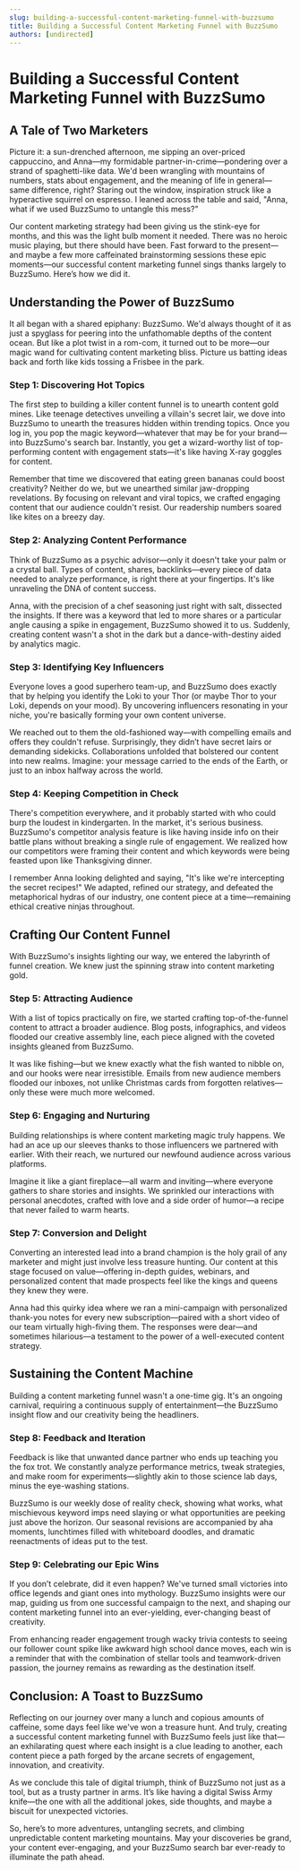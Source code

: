 ```yaml
---
slug: building-a-successful-content-marketing-funnel-with-buzzsumo
title: Building a Successful Content Marketing Funnel with BuzzSumo
authors: [undirected]
---
```



# Building a Successful Content Marketing Funnel with BuzzSumo

## A Tale of Two Marketers

Picture it: a sun-drenched afternoon, me sipping an over-priced cappuccino, and Anna—my formidable partner-in-crime—pondering over a strand of spaghetti-like data. We'd been wrangling with mountains of numbers, stats about engagement, and the meaning of life in general—same difference, right? Staring out the window, inspiration struck like a hyperactive squirrel on espresso. I leaned across the table and said, "Anna, what if we used BuzzSumo to untangle this mess?"

Our content marketing strategy had been giving us the stink-eye for months, and this was the light bulb moment it needed. There was no heroic music playing, but there should have been. Fast forward to the present—and maybe a few more caffeinated brainstorming sessions these epic moments—our successful content marketing funnel sings thanks largely to BuzzSumo. Here’s how we did it.

## Understanding the Power of BuzzSumo

It all began with a shared epiphany: BuzzSumo. We'd always thought of it as just a spyglass for peering into the unfathomable depths of the content ocean. But like a plot twist in a rom-com, it turned out to be more—our magic wand for cultivating content marketing bliss. Picture us batting ideas back and forth like kids tossing a Frisbee in the park.

### Step 1: Discovering Hot Topics

The first step to building a killer content funnel is to unearth content gold mines. Like teenage detectives unveiling a villain's secret lair, we dove into BuzzSumo to unearth the treasures hidden within trending topics. Once you log in, you pop the magic keyword—whatever that may be for your brand—into BuzzSumo's search bar. Instantly, you get a wizard-worthy list of top-performing content with engagement stats—it's like having X-ray goggles for content.

Remember that time we discovered that eating green bananas could boost creativity? Neither do we, but we unearthed similar jaw-dropping revelations. By focusing on relevant and viral topics, we crafted engaging content that our audience couldn't resist. Our readership numbers soared like kites on a breezy day.

### Step 2: Analyzing Content Performance

Think of BuzzSumo as a psychic advisor—only it doesn't take your palm or a crystal ball. Types of content, shares, backlinks—every piece of data needed to analyze performance, is right there at your fingertips. It's like unraveling the DNA of content success.

Anna, with the precision of a chef seasoning just right with salt, dissected the insights. If there was a keyword that led to more shares or a particular angle causing a spike in engagement, BuzzSumo showed it to us. Suddenly, creating content wasn't a shot in the dark but a dance-with-destiny aided by analytics magic.

### Step 3: Identifying Key Influencers

Everyone loves a good superhero team-up, and BuzzSumo does exactly that by helping you identify the Loki to your Thor (or maybe Thor to your Loki, depends on your mood). By uncovering influencers resonating in your niche, you're basically forming your own content universe.

We reached out to them the old-fashioned way—with compelling emails and offers they couldn't refuse. Surprisingly, they didn’t have secret lairs or demanding sidekicks. Collaborations unfolded that bolstered our content into new realms. Imagine: your message carried to the ends of the Earth, or just to an inbox halfway across the world.

### Step 4: Keeping Competition in Check

There's competition everywhere, and it probably started with who could burp the loudest in kindergarten. In the market, it's serious business. BuzzSumo's competitor analysis feature is like having inside info on their battle plans without breaking a single rule of engagement. We realized how our competitors were framing their content and which keywords were being feasted upon like Thanksgiving dinner.

I remember Anna looking delighted and saying, "It's like we're intercepting the secret recipes!" We adapted, refined our strategy, and defeated the metaphorical hydras of our industry, one content piece at a time—remaining ethical creative ninjas throughout.

## Crafting Our Content Funnel

With BuzzSumo's insights lighting our way, we entered the labyrinth of funnel creation. We knew just the spinning straw into content marketing gold.

### Step 5: Attracting Audience

With a list of topics practically on fire, we started crafting top-of-the-funnel content to attract a broader audience. Blog posts, infographics, and videos flooded our creative assembly line, each piece aligned with the coveted insights gleaned from BuzzSumo.

It was like fishing—but we knew exactly what the fish wanted to nibble on, and our hooks were near irresistible. Emails from new audience members flooded our inboxes, not unlike Christmas cards from forgotten relatives—only these were much more welcomed.

### Step 6: Engaging and Nurturing

Building relationships is where content marketing magic truly happens. We had an ace up our sleeves thanks to those influencers we partnered with earlier. With their reach, we nurtured our newfound audience across various platforms.

Imagine it like a giant fireplace—all warm and inviting—where everyone gathers to share stories and insights. We sprinkled our interactions with personal anecdotes, crafted with love and a side order of humor—a recipe that never failed to warm hearts.

### Step 7: Conversion and Delight

Converting an interested lead into a brand champion is the holy grail of any marketer and might just involve less treasure hunting. Our content at this stage focused on value—offering in-depth guides, webinars, and personalized content that made prospects feel like the kings and queens they knew they were.

Anna had this quirky idea where we ran a mini-campaign with personalized thank-you notes for every new subscription—paired with a short video of our team virtually high-fiving them. The responses were dear—and sometimes hilarious—a testament to the power of a well-executed content strategy.

## Sustaining the Content Machine

Building a content marketing funnel wasn't a one-time gig. It's an ongoing carnival, requiring a continuous supply of entertainment—the BuzzSumo insight flow and our creativity being the headliners.

### Step 8: Feedback and Iteration

Feedback is like that unwanted dance partner who ends up teaching you the fox trot. We constantly analyze performance metrics, tweak strategies, and make room for experiments—slightly akin to those science lab days, minus the eye-washing stations.

BuzzSumo is our weekly dose of reality check, showing what works, what mischievous keyword imps need slaying or what opportunities are peeking just above the horizon. Our seasonal revisions are accompanied by aha moments, lunchtimes filled with whiteboard doodles, and dramatic reenactments of ideas put to the test.

### Step 9: Celebrating our Epic Wins

If you don’t celebrate, did it even happen? We've turned small victories into office legends and giant ones into mythology. BuzzSumo insights were our map, guiding us from one successful campaign to the next, and shaping our content marketing funnel into an ever-yielding, ever-changing beast of creativity.

From enhancing reader engagement trough wacky trivia contests to seeing our follower count spike like awkward high school dance moves, each win is a reminder that with the combination of stellar tools and teamwork-driven passion, the journey remains as rewarding as the destination itself.

## Conclusion: A Toast to BuzzSumo

Reflecting on our journey over many a lunch and copious amounts of caffeine, some days feel like we've won a treasure hunt. And truly, creating a successful content marketing funnel with BuzzSumo feels just like that—an exhilarating quest where each insight is a clue leading to another, each content piece a path forged by the arcane secrets of engagement, innovation, and creativity.

As we conclude this tale of digital triumph, think of BuzzSumo not just as a tool, but as a trusty partner in arms. It’s like having a digital Swiss Army knife—the one with all the additional jokes, side thoughts, and maybe a biscuit for unexpected victories.

So, here’s to more adventures, untangling secrets, and climbing unpredictable content marketing mountains. May your discoveries be grand, your content ever-engaging, and your BuzzSumo search bar ever-ready to illuminate the path ahead.